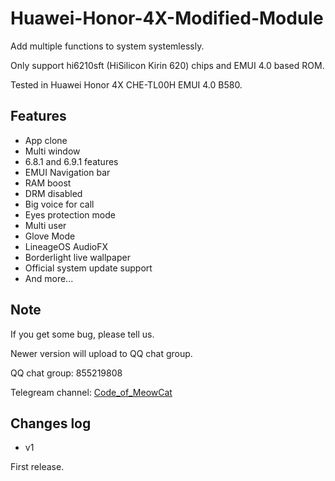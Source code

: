 # Huawei-Honor-4X-Modified-Module

Add multiple functions to system systemlessly.

Only support hi6210sft (HiSilicon Kirin 620) chips and EMUI 4.0 based ROM.

Tested in Huawei Honor 4X CHE-TL00H EMUI 4.0 B580.

## Features

* App clone
* Multi window
* 6.8.1 and 6.9.1 features
* EMUI Navigation bar
* RAM boost
* DRM disabled
* Big voice for call
* Eyes protection mode
* Multi user
* Glove Mode
* LineageOS AudioFX
* Borderlight live wallpaper
* Official system update support
* And more...

## Note

If you get some bug, please tell us.

Newer version will upload to QQ chat group.

QQ chat group: 855219808

Telegream channel: [Code_of_MeowCat](http://t.me/Code_of_MeowCat)

## Changes log

* v1

First release.

